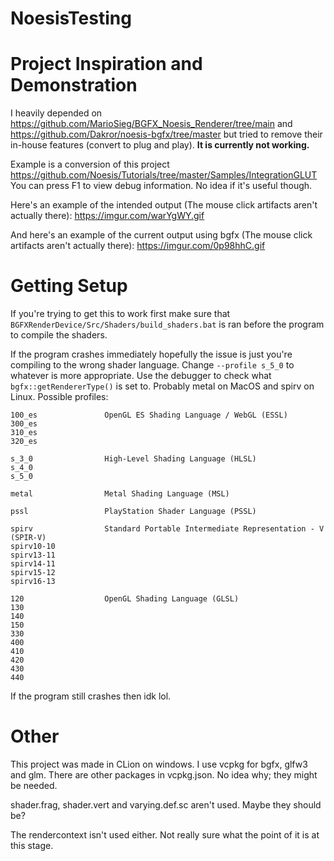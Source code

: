 # NoesisTesting
# Project Inspiration and Demonstration
I heavily depended on https://github.com/MarioSieg/BGFX_Noesis_Renderer/tree/main and https://github.com/Dakror/noesis-bgfx/tree/master but tried to remove their in-house features (convert to plug and play). **It is currently not working.**

Example is a conversion of this project https://github.com/Noesis/Tutorials/tree/master/Samples/IntegrationGLUT
You can press F1 to view debug information. No idea if it's useful though.

Here's an example of the intended output (The mouse click artifacts aren't actually there):
https://imgur.com/warYgWY.gif

And here's an example of the current output using bgfx (The mouse click artifacts aren't actually there):
https://imgur.com/0p98hhC.gif

# Getting Setup
If you're trying to get this to work first make sure that `BGFXRenderDevice/Src/Shaders/build_shaders.bat` is ran before the program to compile the shaders.

If the program crashes immediately hopefully the issue is just you're compiling to the wrong shader language.
Change `--profile s_5_0` to whatever is more appropriate. Use the debugger to check what `bgfx::getRendererType()` is set to. Probably metal on MacOS and spirv on Linux.
Possible profiles:
```
100_es               OpenGL ES Shading Language / WebGL (ESSL)
300_es
310_es
320_es

s_3_0                High-Level Shading Language (HLSL)
s_4_0
s_5_0

metal                Metal Shading Language (MSL)

pssl                 PlayStation Shader Language (PSSL)

spirv                Standard Portable Intermediate Representation - V (SPIR-V)
spirv10-10
spirv13-11
spirv14-11
spirv15-12
spirv16-13

120                  OpenGL Shading Language (GLSL)
130
140
150
330
400
410
420
430
440
```

If the program still crashes then idk lol.

# Other

This project was made in CLion on windows. I use vcpkg for bgfx, glfw3 and glm. There are other packages in vcpkg.json. No idea why; they might be needed. 

shader.frag, shader.vert and varying.def.sc aren't used. Maybe they should be?

The rendercontext isn't used either. Not really sure what the point of it is at this stage.
